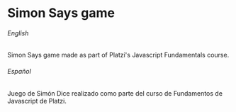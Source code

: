 # Simon Says game
###### English
Simon Says game made as part of Platzi's Javascript Fundamentals course.

###### Español
Juego de Simón Dice realizado como parte del curso de Fundamentos de Javascript de Platzi.
